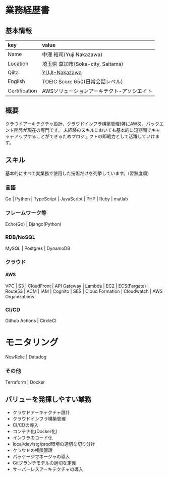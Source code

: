 # 業務経歴書

## 基本情報

| key | value |
|:---|:---| 
| Name | 中澤 裕司(Yuji Nakazawa) |
| Location | 埼玉県 草加市(Soka-city, Saitama) |
| Qiita	| [YUJI-Nakazawa](https://qiita.com/YUJI-Nakazawa)
| English | TOEIC Score 650(日常会話レベル) |
| Certification | AWSソリューションアーキテクト-アソシエイト |

## 概要
クラウドアーキテクチャ設計、クラウドインフラ構築管理(特にAWS)、バックエンド開発が現在の専門です。
未経験のスキルにおいても基本的に短期間でキャッチアップすることができるためプロジェクトの即戦力として活躍していけます。

## スキル
基本的にすべて実業務で使用した技術だけを列挙しています。(習熟度順)

### 言語
Go | Python | TypeScript | JavaScript | PHP | Ruby | matlab

### フレームワーク等
Echo(Go) | Django(Python)

### RDB/NoSQL
MySQL | Postgres | DynamoDB

### クラウド
#### AWS
VPC | S3 | CloudFront | API Gateway | Lambda | EC2 | ECS(Fargate) | Route53 | ACM | IAM | Cognito | SES | Cloud Formation | Cloudwatch | AWS Organizations

### CI/CD
Github Actions | CircleCI

# モニタリング
NewRelic | Datadog

### その他
Terraform | Docker

## バリューを発揮しやすい業務
- クラウドアーキテクチャ設計
- クラウドインフラ構築管理
- CI/CDの導入
- コンテナ化(Docker化)
- インフラのコード化
- local/dev/stg/prod環境の適切な切り分け
- クラウドの権限管理
- パッケージマネージャの導入
- Gitブランチモデルの適切な定義
- サーバーレスアーキテクチャの導入
